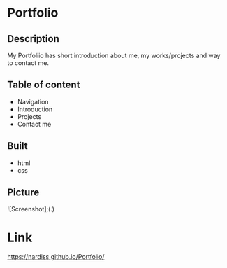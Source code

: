 # Portfolio

## Description

My Portfoliio has short introduction about me, my works/projects and way to
contact me.

## Table of content

* Navigation
* Introduction
* Projects
* Contact me

## Built 

* html
* css

## Picture

![Screenshot];(.)

# Link
https://nardiss.github.io/Portfolio/



